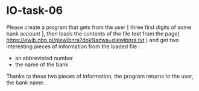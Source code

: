 # IO-task-06

Please create a program that gets from the user [ three first digits of some bank account ], then loads the contents of the file text from the page( 
https://ewib.nbp.pl/plewibnra?dokNazwa=plewibnra.txt )
and get two interesting pieces of information from the loaded file :

- an abbreviated number
- the name of the bank

Thanks to these two pieces of information,  the program returns to the user, the bank name.
